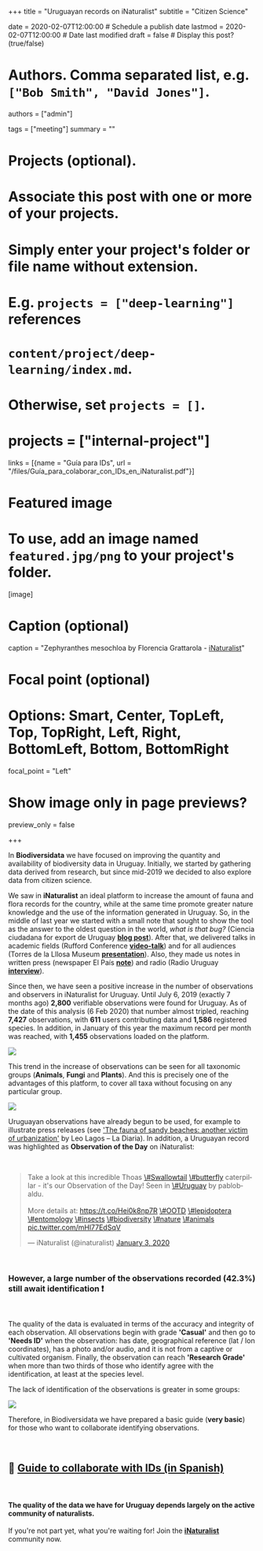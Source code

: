 +++
title = "Uruguayan records on iNaturalist"
subtitle = "Citizen Science"

date = 2020-02-07T12:00:00  # Schedule a publish date
lastmod = 2020-02-07T12:00:00  # Date last modified
draft = false  # Display this post? (true/false)

# Authors. Comma separated list, e.g. `["Bob Smith", "David Jones"]`.
authors = ["admin"]

tags = ["meeting"]
summary = ""

# Projects (optional).
#   Associate this post with one or more of your projects.
#   Simply enter your project's folder or file name without extension.
#   E.g. `projects = ["deep-learning"]` references 
#   `content/project/deep-learning/index.md`.
#   Otherwise, set `projects = []`.
# projects = ["internal-project"]

 links = [{name = "Guía para IDs", url = "/files/Guía_para_colaborar_con_IDs_en_iNaturalist.pdf"}]

# Featured image
# To use, add an image named `featured.jpg/png` to your project's folder. 
[image]
  # Caption (optional)
  caption = "Zephyranthes mesochloa by Florencia Grattarola - [iNaturalist](https://www.inaturalist.org/observations/37829485)"

  # Focal point (optional)
  # Options: Smart, Center, TopLeft, Top, TopRight, Left, Right, BottomLeft, Bottom, BottomRight
  focal_point = "Left"

  # Show image only in page previews?
  preview_only = false

+++

In **Biodiversidata** we have focused on improving the quantity and availability of biodiversity data in Uruguay. Initially, we started by gathering data derived from research, but since mid-2019 we decided to also explore data from citizen science.

We saw in **iNaturalist** an ideal platform to increase the amount of fauna and flora records for the country, while at the same time promote greater nature knowledge and the use of the information generated in Uruguay. So, in the middle of last year we started with a small note that sought to show the tool as the answer to the oldest question in the world, *what is that bug?* (Ciencia ciudadana for export de Uruguay [**blog post**](https://biodiversidata.org/en/post/inaturalist/)). After that, we delivered talks in academic fields (Rufford Conference [**video-talk**](https://youtu.be/3_lM-gPNLWY)) and for all audiences (Torres de la Lllosa Museum [**presentation**](https://flograttarola.com/pdf/NaturalistaUy.pdf)). Also, they made us notes in written press (newspaper El País [**note**](https://www.elpais.com.uy/vida-actual/busca-uruguayos-participen-plataforma-ayuda-cientificos.html)) and radio (Radio Uruguay [**interview**](https://radiouruguay.uy/inaturalist-una-apuesta-a-la-ciencia-ciudadana/)).  

Since then, we have seen a positive increase in the number of observations and observers in iNaturalist for Uruguay. Until July 6, 2019 (exactly 7 months ago) **2,800** verifiable observations were found for Uruguay. As of the date of this analysis (6 Feb 2020) that number almost tripled, reaching **7,427** observations, with **611** users contributing data and **1,586** registered species. In addition, in January of this year the maximum record per month was reached, with **1,455** observations loaded on the platform.

![](/img/post_iNatUy_files-1-1.png)

This trend in the increase of observations can be seen for all taxonomic groups (**Animals**, **Fungi** and **Plants**). And this is precisely one of the advantages of this platform, to cover all taxa without focusing on any particular group.

![](/img/post_iNatUy_files-2-1.png)

Uruguayan observations have already begun to be used, for example to illustrate press releases (see ['The fauna of sandy beaches: another victim of urbanization'](https://ciencia.ladiaria.com.uy/articulo/2020/2/la-fauna-de-las-playas-arenosas-otra-victima-de-la-urbanizacion/) by Leo Lagos – La Diaria). In addition, a Uruguayan record was highlighted as **Observation of the Day** on iNaturalist:  

<br>

<blockquote class="twitter-tweet">
<p lang="en" dir="ltr">
Take a look at this incredible Thoas
<a href="https://twitter.com/hashtag/Swallowtail?src=hash&amp;ref_src=twsrc%5Etfw">\#Swallowtail</a>
<a href="https://twitter.com/hashtag/butterfly?src=hash&amp;ref_src=twsrc%5Etfw">\#butterfly</a>
caterpillar - it's our Observation of the Day! Seen in
<a href="https://twitter.com/hashtag/Uruguay?src=hash&amp;ref_src=twsrc%5Etfw">\#Uruguay</a>
by pablobaldu. <br><br>More details at:
<a href="https://t.co/Hei0k8np7R">https://t.co/Hei0k8np7R</a>
<a href="https://twitter.com/hashtag/OOTD?src=hash&amp;ref_src=twsrc%5Etfw">\#OOTD</a>
<a href="https://twitter.com/hashtag/lepidoptera?src=hash&amp;ref_src=twsrc%5Etfw">\#lepidoptera</a>
<a href="https://twitter.com/hashtag/entomology?src=hash&amp;ref_src=twsrc%5Etfw">\#entomology</a>
<a href="https://twitter.com/hashtag/insects?src=hash&amp;ref_src=twsrc%5Etfw">\#insects</a>
<a href="https://twitter.com/hashtag/biodiversity?src=hash&amp;ref_src=twsrc%5Etfw">\#biodiversity</a>
<a href="https://twitter.com/hashtag/nature?src=hash&amp;ref_src=twsrc%5Etfw">\#nature</a>
<a href="https://twitter.com/hashtag/animals?src=hash&amp;ref_src=twsrc%5Etfw">\#animals</a>
<a href="https://t.co/mHl77EdSqV">pic.twitter.com/mHl77EdSqV</a>
</p>
— iNaturalist (@inaturalist)
<a href="https://twitter.com/inaturalist/status/1213154736880246784?ref_src=twsrc%5Etfw">January
3, 2020</a>
</blockquote>
<script async src="https://platform.twitter.com/widgets.js" charset="utf-8"></script>

<br>

### However, a large number of the observations recorded (**42.3%**) still await identification  :exclamation:  

<br>

The quality of the data is evaluated in terms of the accuracy and integrity of each observation. All observations begin with grade **'Casual'** and then go to **'Needs ID'** when the observation: has date, geographical reference (lat / lon coordinates), has a photo and/or audio, and it is not from a captive or cultivated organism. Finally, the observation can reach **'Research Grade'** when more than two thirds of those who identify agree with the identification, at least at the species level.

The lack of identification of the observations is greater in some groups:

![](/img/post_iNatUy_files-3-1.png)

Therefore, in Biodiversidata we have prepared a basic guide (**very basic**) for those who want to collaborate identifying observations.    

<br>

:page_facing_up: [Guide to collaborate with IDs (in Spanish)](/files/Guía_para_colaborar_con_IDs_en_iNaturalist.pdf)
--------------------------------------------------------------------------------------------------------------------------------  

<br>
 

#### The quality of the data we have for Uruguay depends largely on the active community of naturalists.

If you're not part yet, what you're waiting for! Join the [**iNaturalist**](https://www.inaturalist.org/) community now.
